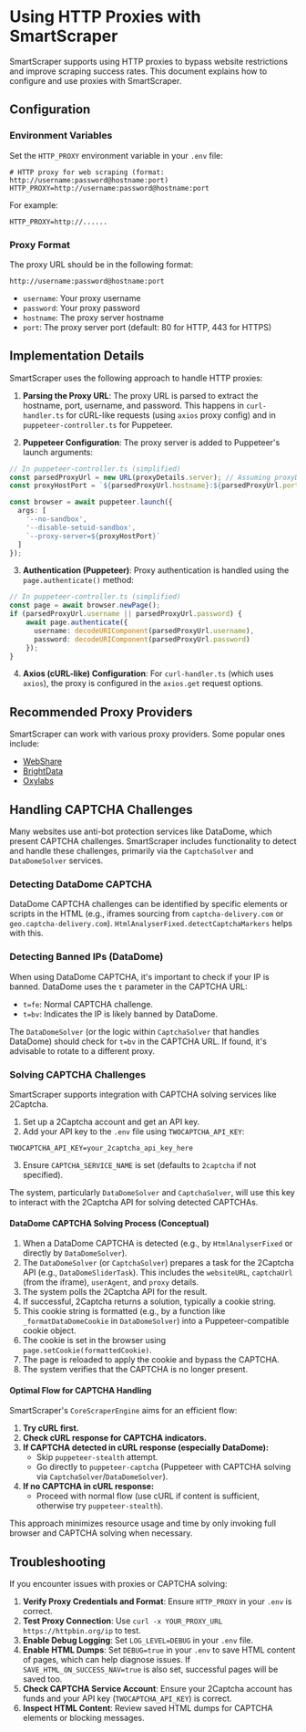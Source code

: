 # Using HTTP Proxies with SmartScraper

SmartScraper supports using HTTP proxies to bypass website restrictions and improve scraping success rates. This document explains how to configure and use proxies with SmartScraper.

## Configuration

### Environment Variables

Set the `HTTP_PROXY` environment variable in your `.env` file:

```dotenv
# HTTP proxy for web scraping (format: http://username:password@hostname:port)
HTTP_PROXY=http://username:password@hostname:port
```

For example:

```dotenv
HTTP_PROXY=http://......
```

### Proxy Format

The proxy URL should be in the following format:

```
http://username:password@hostname:port
```

- `username`: Your proxy username
- `password`: Your proxy password
- `hostname`: The proxy server hostname
- `port`: The proxy server port (default: 80 for HTTP, 443 for HTTPS)

## Implementation Details

SmartScraper uses the following approach to handle HTTP proxies:

1. **Parsing the Proxy URL**: The proxy URL is parsed to extract the hostname, port, username, and password. This happens in `curl-handler.ts` for cURL-like requests (using `axios` proxy config) and in `puppeteer-controller.ts` for Puppeteer.


2. **Puppeteer Configuration**: The proxy server is added to Puppeteer's launch arguments:

```typescript
// In puppeteer-controller.ts (simplified)
const parsedProxyUrl = new URL(proxyDetails.server); // Assuming proxyDetails.server is the full proxy URL
const proxyHostPort = `${parsedProxyUrl.hostname}:${parsedProxyUrl.port || (parsedProxyUrl.protocol === 'https:' ? '443' : '80')}`;

const browser = await puppeteer.launch({
  args: [
    '--no-sandbox',
    '--disable-setuid-sandbox',
    `--proxy-server=${proxyHostPort}`
  ]
});
```

3. **Authentication (Puppeteer)**: Proxy authentication is handled using the `page.authenticate()` method:

```typescript
// In puppeteer-controller.ts (simplified)
const page = await browser.newPage();
if (parsedProxyUrl.username || parsedProxyUrl.password) {
    await page.authenticate({
      username: decodeURIComponent(parsedProxyUrl.username),
      password: decodeURIComponent(parsedProxyUrl.password)
    });
}
```

4. **Axios (cURL-like) Configuration**: For `curl-handler.ts` (which uses `axios`), the proxy is configured in the `axios.get` request options.


## Recommended Proxy Providers

SmartScraper can work with various proxy providers. Some popular ones include:

- [WebShare](https://www.webshare.io/)
- [BrightData](https://brightdata.com/)
- [Oxylabs](https://oxylabs.io/)

## Handling CAPTCHA Challenges

Many websites use anti-bot protection services like DataDome, which present CAPTCHA challenges. SmartScraper includes functionality to detect and handle these challenges, primarily via the `CaptchaSolver` and `DataDomeSolver` services.

### Detecting DataDome CAPTCHA

DataDome CAPTCHA challenges can be identified by specific elements or scripts in the HTML (e.g., iframes sourcing from `captcha-delivery.com` or `geo.captcha-delivery.com`). `HtmlAnalyserFixed.detectCaptchaMarkers` helps with this.


### Detecting Banned IPs (DataDome)

When using DataDome CAPTCHA, it's important to check if your IP is banned. DataDome uses the `t` parameter in the CAPTCHA URL:
- `t=fe`: Normal CAPTCHA challenge.
- `t=bv`: Indicates the IP is likely banned by DataDome.

The `DataDomeSolver` (or the logic within `CaptchaSolver` that handles DataDome) should check for `t=bv` in the CAPTCHA URL. If found, it's advisable to rotate to a different proxy.

### Solving CAPTCHA Challenges

SmartScraper supports integration with CAPTCHA solving services like 2Captcha.

1.  Set up a 2Captcha account and get an API key.
2.  Add your API key to the `.env` file using `TWOCAPTCHA_API_KEY`:

```dotenv
TWOCAPTCHA_API_KEY=your_2captcha_api_key_here
```

3.  Ensure `CAPTCHA_SERVICE_NAME` is set (defaults to `2captcha` if not specified).

The system, particularly `DataDomeSolver` and `CaptchaSolver`, will use this key to interact with the 2Captcha API for solving detected CAPTCHAs.

#### DataDome CAPTCHA Solving Process (Conceptual)

1.  When a DataDome CAPTCHA is detected (e.g., by `HtmlAnalyserFixed` or directly by `DataDomeSolver`).
2.  The `DataDomeSolver` (or `CaptchaSolver`) prepares a task for the 2Captcha API (e.g., `DataDomeSliderTask`). This includes the `websiteURL`, `captchaUrl` (from the iframe), `userAgent`, and `proxy` details.
3.  The system polls the 2Captcha API for the result.
4.  If successful, 2Captcha returns a solution, typically a cookie string.
5.  This cookie string is formatted (e.g., by a function like `_formatDataDomeCookie` in `DataDomeSolver`) into a Puppeteer-compatible cookie object.
6.  The cookie is set in the browser using `page.setCookie(formattedCookie)`.
7.  The page is reloaded to apply the cookie and bypass the CAPTCHA.
8.  The system verifies that the CAPTCHA is no longer present.


#### Optimal Flow for CAPTCHA Handling

SmartScraper's `CoreScraperEngine` aims for an efficient flow:

1.  **Try cURL first.**
2.  **Check cURL response for CAPTCHA indicators.**
3.  **If CAPTCHA detected in cURL response (especially DataDome):**
    *   Skip `puppeteer-stealth` attempt.
    *   Go directly to `puppeteer-captcha` (Puppeteer with CAPTCHA solving via `CaptchaSolver`/`DataDomeSolver`).
4.  **If no CAPTCHA in cURL response:**
    *   Proceed with normal flow (use cURL if content is sufficient, otherwise try `puppeteer-stealth`).

This approach minimizes resource usage and time by only invoking full browser and CAPTCHA solving when necessary.

## Troubleshooting

If you encounter issues with proxies or CAPTCHA solving:

1.  **Verify Proxy Credentials and Format**: Ensure `HTTP_PROXY` in your `.env` is correct.
2.  **Test Proxy Connection**: Use `curl -x YOUR_PROXY_URL https://httpbin.org/ip` to test.
3.  **Enable Debug Logging**: Set `LOG_LEVEL=DEBUG` in your `.env` file.
4.  **Enable HTML Dumps**: Set `DEBUG=true` in your `.env` to save HTML content of pages, which can help diagnose issues. If `SAVE_HTML_ON_SUCCESS_NAV=true` is also set, successful pages will be saved too.
5.  **Check CAPTCHA Service Account**: Ensure your 2Captcha account has funds and your API key (`TWOCAPTCHA_API_KEY`) is correct.
6.  **Inspect HTML Content**: Review saved HTML dumps for CAPTCHA elements or blocking messages.

